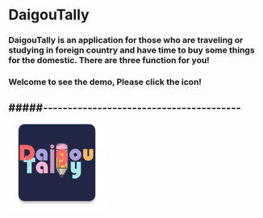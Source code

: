 # DaigouTally  
### DaigouTally is an application for those who are traveling or studying in foreign country and have time to buy some things for the domestic. There are three function for you!  
### Welcome to see the demo, Please click the icon!
#####----------------------------------------
[![](/app/src/main/res/mipmap-xxxhdpi/ic_launcher.png "Click here to see demo!")][demo]
---------------------------------------

[demo]:https://www.bilibili.com/video/av47418545/ "demo"
